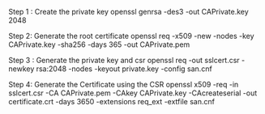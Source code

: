 Step 1 : Create the private key
openssl genrsa -des3 -out CAPrivate.key 2048

Step 2: Generate the root certificate
openssl req -x509 -new -nodes -key CAPrivate.key -sha256 -days 365 -out CAPrivate.pem

Step 3 : Generate the private key and csr
openssl req -out sslcert.csr -newkey rsa:2048 -nodes -keyout private.key -config san.cnf

Step 4: Generate the Certificate using the CSR
openssl x509 -req -in sslcert.csr -CA CAPrivate.pem -CAkey CAPrivate.key -CAcreateserial -out certificate.crt -days 3650 -extensions req_ext -extfile san.cnf